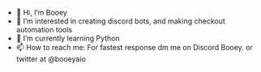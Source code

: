 - 👋 Hi, I’m Booey
- 👀 I’m interested in creating discord bots, and making checkout automation tools 
- 🌱 I’m currently learning Python
- 📫 How to reach me: For fastest response dm me on Discord Booey. or twitter at @booeyaio

